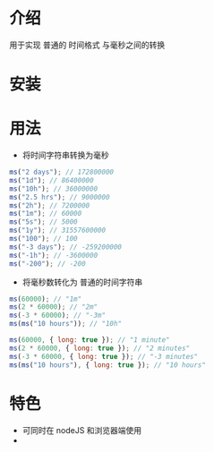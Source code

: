 # 介绍

用于实现 普通的 时间格式 与毫秒之间的转换

# 安装

# 用法

- 将时间字符串转换为毫秒

```js
ms("2 days"); // 172800000
ms("1d"); // 86400000
ms("10h"); // 36000000
ms("2.5 hrs"); // 9000000
ms("2h"); // 7200000
ms("1m"); // 60000
ms("5s"); // 5000
ms("1y"); // 31557600000
ms("100"); // 100
ms("-3 days"); // -259200000
ms("-1h"); // -3600000
ms("-200"); // -200
```

- 将毫秒数转化为 普通的时间字符串

```js
ms(60000); // "1m"
ms(2 * 60000); // "2m"
ms(-3 * 60000); // "-3m"
ms(ms("10 hours")); // "10h"

ms(60000, { long: true }); // "1 minute"
ms(2 * 60000, { long: true }); // "2 minutes"
ms(-3 * 60000, { long: true }); // "-3 minutes"
ms(ms("10 hours"), { long: true }); // "10 hours"
```

# 特色

- 可同时在 nodeJS 和浏览器端使用
-
